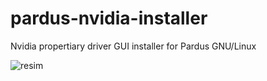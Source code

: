 # pardus-nvidia-installer
Nvidia propertiary driver GUI installer for Pardus GNU/Linux 



![resim](https://user-images.githubusercontent.com/78855338/204108993-6bf6a441-a7c7-48d2-bd7d-8a80e0d671ad.png)
